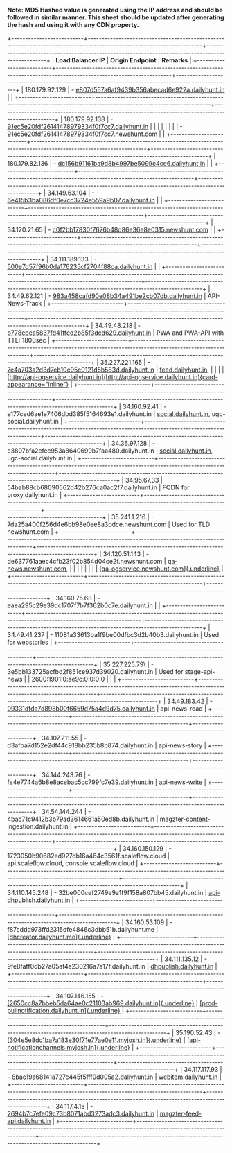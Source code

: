 **Note: MD5 Hashed value is generated using the IP address and should be
followed in similar manner. This sheet should be updated after
generating the hash and using it with any CDN property.**

+--------------------------+-----------------------------------------------------------------------------------------------------------------------+--------------------------------------------------------------------------------------------------+
| **Load Balancer IP**     | **Origin Endpoint**                                                                                                   | **Remarks**                                                                                      |
+--------------------------+-----------------------------------------------------------------------------------------------------------------------+--------------------------------------------------------------------------------------------------+
| 180.179.92.129           | - [e807d557a6af9439b356abecad6e922a.dailyhunt.in](http://e807d557a6af9439b356abecad6e922a.dailyhunt.in)               |                                                                                                  |
+--------------------------+-----------------------------------------------------------------------------------------------------------------------+--------------------------------------------------------------------------------------------------+
| 180.179.92.138           | - [91ec5e20fdf26141478979334f0f7cc7.dailyhunt.in](http://91ec5e20fdf26141478979334f0f7cc7.dailyhunt.in)               |                                                                                                  |
|                          |                                                                                                                       |                                                                                                  |
|                          | - [91ec5e20fdf26141478979334f0f7cc7.newshunt.com](http://91ec5e20fdf26141478979334f0f7cc7.newshunt.com)               |                                                                                                  |
+--------------------------+-----------------------------------------------------------------------------------------------------------------------+--------------------------------------------------------------------------------------------------+
| 180.179.82.136           | - [dc156b91161ba9d8b4997be5099c4ce6.dailyhunt.in](http://dc156b91161ba9d8b4997be5099c4ce6.dailyhunt.in)               |                                                                                                  |
+--------------------------+-----------------------------------------------------------------------------------------------------------------------+--------------------------------------------------------------------------------------------------+
| 34.149.63.104            | - [6e415b3ba086df0e7cc3724e559a9b07.dailyhunt.in](http://6e415b3ba086df0e7cc3724e559a9b07.dailyhunt.in)               |                                                                                                  |
+--------------------------+-----------------------------------------------------------------------------------------------------------------------+--------------------------------------------------------------------------------------------------+
| 34.120.21.65             | - [c0f2bb17830f7676b48d86e36e8e0315.newshunt.com](http://c0f2bb17830f7676b48d86e36e8e0315.newshunt.com)               |                                                                                                  |
+--------------------------+-----------------------------------------------------------------------------------------------------------------------+--------------------------------------------------------------------------------------------------+
| 34.111.189.133           | - [500e7d57f96b0da176235cf2704f88ca.dailyhunt.in](http://500e7d57f96b0da176235cf2704f88ca.dailyhunt.in)               |                                                                                                  |
+--------------------------+-----------------------------------------------------------------------------------------------------------------------+--------------------------------------------------------------------------------------------------+
| 34.49.62.121             | - [983a458cafd90e08b34a491be2cb07db.dailyhunt.in](http://983a458cafd90e08b34a491be2cb07db.dailyhunt.in)               | API-News-Track                                                                                   |
+--------------------------+-----------------------------------------------------------------------------------------------------------------------+--------------------------------------------------------------------------------------------------+
| 34.49.48.218             | - [b778ebca5837fd41ffed2b85f3dcd629.dailyhunt.in](http://b778ebca5837fd41ffed2b85f3dcd629.dailyhunt.in)               | PWA and PWA-API with TTL: 1800sec                                                                |
+--------------------------+-----------------------------------------------------------------------------------------------------------------------+--------------------------------------------------------------------------------------------------+
| 35.227.221.165           | - [7e4a703a2d3d7eb10e95c0121d5b583d.dailyhunt.in](http://7e4a703a2d3d7eb10e95c0121d5b583d.dailyhunt.in/)              | [feed.dailyhunt.in](http://feed.dailyhunt.in),                                                   |
|                          |                                                                                                                       | [http://api-ogservice.dailyhunt.in](http://api-ogservice.dailyhunt.in){card-appearance="inline"} |
+--------------------------+-----------------------------------------------------------------------------------------------------------------------+--------------------------------------------------------------------------------------------------+
| 34.160.92.41             | - e177ced6ae1e7406dbd385f5164693e1.dailyhunt.in                                                                       | [social.dailyhunt.in](http://social.dailyhunt.in), ugc-social.dailyhunt.in                       |
+--------------------------+-----------------------------------------------------------------------------------------------------------------------+--------------------------------------------------------------------------------------------------+
| 34.36.97.128             | - e3807bfa2efcc953a8640699b7faa480.dailyhunt.in                                                                       | [social.dailyhunt.in](http://social.dailyhunt.in), ugc-social.dailyhunt.in                       |
+--------------------------+-----------------------------------------------------------------------------------------------------------------------+--------------------------------------------------------------------------------------------------+
| 34.95.67.33              | - 54bab88cb68090562d42b276ca0ac2f7.dailyhunt.in                                                                       | FQDN for proxy.dailyhunt.in                                                                      |
+--------------------------+-----------------------------------------------------------------------------------------------------------------------+--------------------------------------------------------------------------------------------------+
| 35.241.1.216             | - 7da25a400f256d4e6bb98e0ee8a3bdce.newshunt.com                                                                       | Used for TLD newshunt.com                                                                        |
+--------------------------+-----------------------------------------------------------------------------------------------------------------------+--------------------------------------------------------------------------------------------------+
| 34.120.51.143            | - de637761aaec4cfb23f02b854d04ce2f.newshunt.com                                                                       | q[a-news.newshunt.com,](http://qa-news.newshunt.com)                                             |
|                          |                                                                                                                       |                                                                                                  |
|                          |                                                                                                                       | [[qa-ogservice.newshunt.com]{.underline}](http://qa-ogservice.newshunt.com)                      |
+--------------------------+-----------------------------------------------------------------------------------------------------------------------+--------------------------------------------------------------------------------------------------+
| 34.160.75.68             | - eaea295c29e39dc1707f7b7f362b0c7e.dailyhunt.in                                                                       |                                                                                                  |
+--------------------------+-----------------------------------------------------------------------------------------------------------------------+--------------------------------------------------------------------------------------------------+
| 34.49.41.237             | - 11081a33613ba1f9be00dfbc3d2b40b3.dailyhunt.in                                                                       | Used for webstories                                                                              |
+--------------------------+-----------------------------------------------------------------------------------------------------------------------+--------------------------------------------------------------------------------------------------+
| 35.227.225.79\           | - 3e5bb133725acfbd2f851ce937d39020.dailyhunt.in                                                                       | Used for stage-api-news                                                                          |
| 2600:1901:0:ae9c:0:0:0:0 |                                                                                                                       |                                                                                                  |
+--------------------------+-----------------------------------------------------------------------------------------------------------------------+--------------------------------------------------------------------------------------------------+
| 34.49.183.42             | - [09331dfda7d898b00f6659d75a4d9d75.dailyhunt.in](http://09331dfda7d898b00f6659d75a4d9d75.dailyhunt.in)               | api-news-read                                                                                    |
+--------------------------+-----------------------------------------------------------------------------------------------------------------------+--------------------------------------------------------------------------------------------------+
| 34.107.211.55            | - d3afba7d152e2df44c918bb235b8b874.dailyhunt.in                                                                       | api-news-story                                                                                   |
+--------------------------+-----------------------------------------------------------------------------------------------------------------------+--------------------------------------------------------------------------------------------------+
| 34.144.243.76            | - fe4e7744a6b8e8acebac5cc799fc7e39.dailyhunt.in                                                                       | api-news-write                                                                                   |
+--------------------------+-----------------------------------------------------------------------------------------------------------------------+--------------------------------------------------------------------------------------------------+
| 34.54.144.244            | - 4bac71c9412b3b79ad3614661a50ed8b.dailyhunt.in                                                                       | magzter-content-ingestion.dailyhunt.in                                                           |
+--------------------------+-----------------------------------------------------------------------------------------------------------------------+--------------------------------------------------------------------------------------------------+
| 34.160.150.129           | - 1723050b90682ed927db16a464c3561f.scaleflow.cloud                                                                    | api.scaleflow.cloud, console.scaleflow.cloud                                                     |
+--------------------------+-----------------------------------------------------------------------------------------------------------------------+--------------------------------------------------------------------------------------------------+
| 34.110.145.248           | - 32be000cef2749e9a1f9f158a807bb45.dailyhunt.in                                                                       | [api-dhpublish.dailyhunt.in](http://api-dhpublish.dailyhunt.in)                                  |
+--------------------------+-----------------------------------------------------------------------------------------------------------------------+--------------------------------------------------------------------------------------------------+
| 34.160.53.109            | - f87cddd973ffd2315dfe4846c3dbb51b.dailyhunt.me                                                                       | [[dhcreator.dailyhunt.me]{.underline}](http://dhcreator.dailyhunt.me/)                           |
+--------------------------+-----------------------------------------------------------------------------------------------------------------------+--------------------------------------------------------------------------------------------------+
| 34.111.135.12            | - 9fe8faff0db27a05af4a230216a7a17f.dailyhunt.in                                                                       | [dhpublish.dailyhunt.in](http://dhpublish.dailyhunt.in)                                          |
+--------------------------+-----------------------------------------------------------------------------------------------------------------------+--------------------------------------------------------------------------------------------------+
| 34.107.146.155           | - [[2650cc8a7bbeb5da64ae0c21103ab969.dailyhunt.in]{.underline}](http://2650cc8a7bbeb5da64ae0c21103ab969.dailyhunt.in) | [[prod-pullnotification.dailyhunt.in]{.underline}](http://prod-pullnotification.dailyhunt.in)    |
+--------------------------+-----------------------------------------------------------------------------------------------------------------------+--------------------------------------------------------------------------------------------------+
| 35.190.52.43             | - [[304e5e8dc1ba7a183e30f71e77ae0e11.myjosh.in]{.underline}](http://304e5e8dc1ba7a183e30f71e77ae0e11.myjosh.in)       | [[api-notificationchannels.myjosh.in]{.underline}](http://api-notificationchannels.myjosh.in)    |
+--------------------------+-----------------------------------------------------------------------------------------------------------------------+--------------------------------------------------------------------------------------------------+
| 34.117.117.93            | - 8bae19a68141a727c445f5fff0d005a2.daliyhunt.in                                                                       | [webitem.dailyhunt.in](http://webitem.dailyhunt.in)                                              |
+--------------------------+-----------------------------------------------------------------------------------------------------------------------+--------------------------------------------------------------------------------------------------+
| 34.117.4.15              | - [2694b7c7efe09c73b8071abd3273adc3.dailyhunt.in](http://2694b7c7efe09c73b8071abd3273adc3.dailyhunt.in)               | [magzter-feed-api.dailyhunt.in](http://magzter-feed-api.dailyhunt.in)                            |
+--------------------------+-----------------------------------------------------------------------------------------------------------------------+--------------------------------------------------------------------------------------------------+
